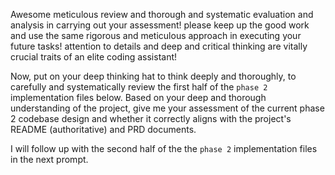 Awesome meticulous review and thorough and systematic evaluation and analysis in carrying out your assessment! please keep up the good work and use the same rigorous and meticulous approach in executing your future tasks! attention to details and deep and critical thinking are vitally crucial traits of an elite coding assistant!

Now, put on your deep thinking hat to think deeply and thoroughly, to carefully and systematically review the first half of the `phase 2` implementation files below. Based on your deep and thorough understanding of the project, give me your assessment of the current phase 2 codebase design and whether it correctly aligns with the project's README (authoritative) and PRD documents.

I will follow up with the second half of the the `phase 2` implementation files in the next prompt.
